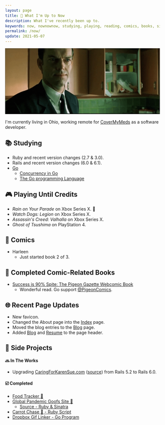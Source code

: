 ```yaml
---
layout: page
title: 📆 What I'm Up to Now
description: What I've recently been up to.
keywords: now, nownownow, studying, playing, reading, comics, books, side projects, games, ruby, rails, golang
permalink: /now/
update: 2021-05-07
---
```


![Agent Smith - Crazy][agent smith - crazy laughing]

I'm currently living in Ohio, working remote for [CoverMyMeds][cmm] as a software developer.

## :books: Studying

* Ruby and recent version changes (2.7 & 3.0).
* Rails and recent version changes (6.0 & 6.1).
* [Go](https://golang.org/)
   * [Concurrency in Go](https://www.oreilly.com/library/view/concurrency-in-go/9781491941294/)
   * [The Go programming Language](http://www.gopl.io/)

## :video_game: Playing Until Credits

* _Rain on Your Parade_ on Xbox Series X. :green_heart:
* _Watch Dogs: Legion_ on Xbox Series X.
* _Assassin's Creed: Valhalla_ on Xbox Series X.
* _Ghost of Tsushima_ on PlayStation 4.

## :book: Comics

* Harleen
  + Just started book 2 of 3.
<!-- * Jane Foster: Valkyrie -->
<!-- * Saga -->
<!--  + Reading book 5 of 9. :star: :star: :star: :star: :star: -->

## :closed_book: Completed Comic-Related Books

* [Success is 90% Spite: The Pigeon Gazette Webcomic Book](https://www.amazon.com/dp/1452181969/)
  * Wonderful read. Go support [@PigeonComics](https://twitter.com/PigeonComics).

## :globe_with_meridians: Recent Page Updates

* New favicon.
* Changed the About page into the [Index](/) page.
* Moved the blog entries to the [Blog](/blog) page.
* Added [Blog](/blog) and [Resume](/resume) to the page header.

## :wrench: Side Projects

#### :soon: In The Works

* Upgrading [CaringForKarenSue.com][caring for karen sue] ([source][caring for karen sue - source])
    from Rails 5.2 to Rails 6.0.
<!-- * Rewriting my [Ruby-based Book Notes Generator][book notes generator - ruby source] in [Go][book notes generator - go source] -->

#### :ballot_box_with_check: Completed

* [Food Tracker :watermelon:][food tracker source]
* [Global Pandemic Goofs Site 🦠][pandemic site]
  * [Source - Ruby & Sinatra][pandemic source]
* [Carrot Chase :carrot: - Ruby Script][carrot chase source]
* [Dropbox Gif Linker - Go Program][dropbox gif linker source]

[cmm]: https://covermymeds.com
[caring for karen sue]: https://www.caringforkarensue.com
[caring for karen sue - source]: https://github.com/trueheart78/caring-for-karen-sue
[food tracker source]: https://github.com/trueheart78/food-tracker
[pandemic site]: https://pandemic.pls.lol
[pandemic source]: https://github.com/trueheart78/global-pandemic-goofs
[carrot chase source]: https://github.com/trueheart78/carrot-chase
[dropbox gif linker source]: https://github.com/trueheart78/dropbox-gif-linker
[book notes generator - ruby source]: https://github.com/trueheart78/book-notes-generator
[book notes generator - go source]: https://github.com/trueheart78/book-notes-go
[agent smith - crazy laughing]: /assets/images/now/agent-smith-crazy-laughing.gif
